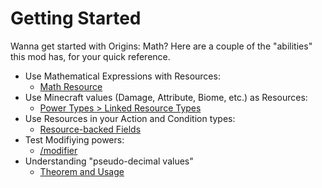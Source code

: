 # Getting Started

Wanna get started with Origins: Math? Here are a couple of the "abilities" this mod has, for your quick reference.

- Use Mathematical Expressions with Resources:
	- [Math Resource](./types/power_types/math_resource.md)
- Use Minecraft values (Damage, Attribute, Biome, etc.) as Resources:
	- [Power Types > Linked Resource Types](./types/power_types.md#linked-resource-types)
- Use Resources in your Action and Condition types:
	- [Resource-backed Fields](./notes/resource_backed_fields.md)
- Test Modifiying powers:
	- [/modifier](./misc/commands/modifier.md)
- Understanding "pseudo-decimal values"
	- [Theorem and Usage](./theorem_and_usage.md)